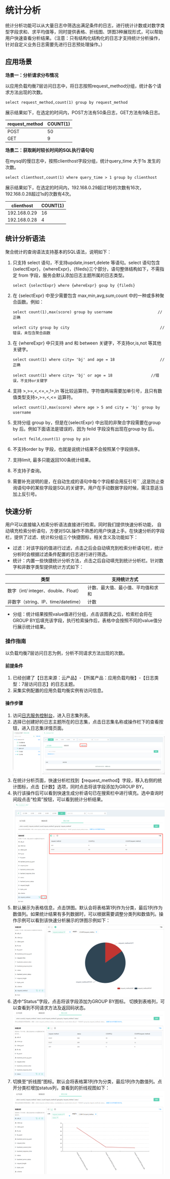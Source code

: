 # 统计分析  
统计分析功能可以从大量日志中筛选出满足条件的日志，进行统计计数或对数字类型字段求和、求平均值等，同时提供表格、折线图、饼图3种展现形式，可以帮助用户快速查看分析结果。（注意：只有结构化结构化的日志才支持统计分析操作，针对自定义业务日志需要先进行日志预处理操作。）
## 应用场景
**场景一：分析请求分布情况**

以应用负载均衡7层访问日志中，将日志按照request_method分组，统计各个请求方法出现的次数。

```
select request_method,count(1) group by request_method
```

展示结果如下，在选定的时间内，POST方法有50条日志，GET方法有9条日志。

| request_method | COUNT(1) |
| -------------- | -------- |
| POST           | 50       |
| GET            | 9        |


**场景二：获取耗时较长时间的SQL执行语句句** 

在mysql的慢日志中，按照clienthost字段分组，统计query_time 大于1s 发生的次数。

```
select clienthost,count(1) where query_time > 1 group by clienthost
```

展示结果如下，在选定的时间内，192.168.0.29超过1秒的次数有16次，192.168.0.28超过1s的次数有4次。

| clienthost   | COUNT(1) |
| ------------ | -------- |
| 192.168.0.29 | 16       |
| 192.168.0.28 | 4        |

## 统计分析语法
聚合统计的查询语法支持基本的SQL语法，说明如下：

1. 只支持 select 语句，不支持update,insert,delete 等语句。select 语句包含{selectExpr}，{whereExpr}，{fileds}三个部分，语句整体结构如下，不需指定 from 字段，服务会默认添加日志主题所属的日志类型。

   ```
   select {selectExpr} where {whereExpr} goup by {fileds} 
   ```

2. 在 {selectExpr} 中至少需要包含 max,min,avg,sum,count 中的一种或多种聚合函数。例如：

   ```
   select count(1),max(score) group by username                    //正确
   
   select city group by city										//错误，未包含聚合函数
   ```

3. 在 {whereExpr} 中只支持 and 和 between 关键字，不支持or,is,not 等其他关键字。

   ```
   select count(1) where city= 'bj' and age = 18					//正确
   
   select count(1) where city= 'bj' or age = 18					//错误，不支持or关键字	 
   ```

4. 支持 >,>=,<,<=,=,!=,in 等比较运算符。字符值两端需要加单引号，且只有数值类型支持>,>=,<,<= 运算符。

   ```
   select count(1),max(score) where age > 5 and city = 'bj' group by username
   ```

5. 支持分组 group by，但是在{selectExpr} 中出现的非聚合字段需要在group by 后。例如下面语法是错误的，因为 feild 字段没有出现在group by 后。

   ```
   select feild,count(1) group by pin
   ```

6. 不支持order by 字段，也就是说统计结果不会按照某个字段排序。

7. 支持limit, 最多只能返回100条统计结果。

8. 不支持子查询。

9. 需要补充说明的是，在自动生成的语句中每个字段都会用反引号`` ,这是防止查询语句中的某些字段是SQL的关键字。用户在手动数据字段时候，需注意适当加上反引号。

## 快速分析
用户可以直接输入检索分析语法直接进行检索。同时我们提供快速分析功能， 自动填充检索分析语句，方便对SQL操作不熟悉的用户快速上手。在快速分析的字段栏，提供了过滤、统计和分组三个快捷图标，相关含义及功能如下：  
- 过滤：对该字段的值进行过滤，点击之后会自动填充到检索分析语句栏，统计分析时会根据过滤条件配置的日志进行进行筛选。  
- 统计：内置一些快捷统计分析方法，点击之后自动填充到统计分析栏。针对数字和非数字类型提供统计方式如下：  

| 类型           |支持统计方式 |
| -------------- | -------- |
| 数字（int/ integer、double、Float）| 计数、最大值、最小值、平均值和求和|
| 非数字（string、IP、time/datetime）| 计数  |

- 分组：统计结果按照value值进行分组，点击该图表之后，检索栏会将在GROUP BY后填充该字段，执行检索操作后，表格中会按照不同的value值分行展示统计结果。  
### 操作指南
以负载均衡7层访问日志为例，分析不同请求方法出现的次数。  

#### 前提条件 
1. 已经创建了【日志来源：云产品】-【所属产品：应用负载均衡】-【日志类型：7层访问日志】的日志主题。
2. 采集实例配置的应用负载均衡实例有访问信息。  

#### 操作步骤
1.	访问[日志服务控制台](https://logs-console.jdcloud.com/overview)，进入日志集列表。
2.	选择已创建好的日志主题所在的日志集，点击日志集名称或操作栏下的查看按钮，进入日志集详情页面。
![日志集详情](../../../../../image/LogService/analysis/logset-detail.png) 
3. 在统计分析页面，快速分析栏找到【request_method】字段，移入右侧的统计图标，点击【计数】选项，同时点击将该字段添加为GROUP BY。
4. 执行该操作后可以看到快速生成分析语句已在搜索栏中进行填充。选中查询时间段点击“检索”按钮，可以看到统计分析结果。
![统计结果-表格1](../../../../../image/LogService/analysis/stastic-1.png) 
5. 默认展示为表格信息，点击饼图。默认会将表格第1列作为分类，最后1列作为数值列。如果统计结果有多列数据时，可以根据需要调整分类列和数值列。操作示例可以看到该快速分析展示的饼图示例如下：
![统计结果-饼图](../../../../../image/LogService/analysis/stastic-2.png)  
6. 选中“Status”字段，点击将该字段添加为GROUP BY图标。 切换到表格列，可以查看到不同请求方法及返回码状态。
![统计结果-表格1](../../../../../image/LogService/analysis/stastic-3.png) 
7. 切换至“折线图”图标。默认会将表格第1列作为分类，最后1列作为数值列。点开分类栏增加status列，查看到的折线视图如下：  
![统计结果-折线图](../../../../../image/LogService/analysis/stastic-4.png)  



